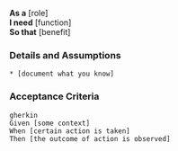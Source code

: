 **As a** [role]  
**I need** [function]  
**So that** [benefit]  

### Details and Assumptions
    * [document what you know]      

### Acceptance Criteria     
    gherkin 
    Given [some context]
    When [certain action is taken]
    Then [the outcome of action is observed]

